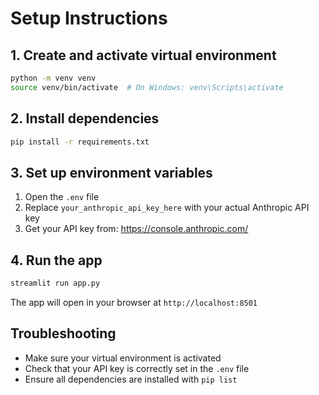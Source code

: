 # Setup Instructions

## 1. Create and activate virtual environment
```bash
python -m venv venv
source venv/bin/activate  # On Windows: venv\Scripts\activate
```

## 2. Install dependencies
```bash
pip install -r requirements.txt
```

## 3. Set up environment variables
1. Open the `.env` file
2. Replace `your_anthropic_api_key_here` with your actual Anthropic API key
3. Get your API key from: https://console.anthropic.com/

## 4. Run the app
```bash
streamlit run app.py
```

The app will open in your browser at `http://localhost:8501`

## Troubleshooting
- Make sure your virtual environment is activated
- Check that your API key is correctly set in the `.env` file
- Ensure all dependencies are installed with `pip list`